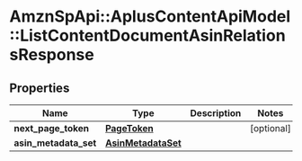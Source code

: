 # AmznSpApi::AplusContentApiModel::ListContentDocumentAsinRelationsResponse

## Properties
Name | Type | Description | Notes
------------ | ------------- | ------------- | -------------
**next_page_token** | [**PageToken**](PageToken.md) |  | [optional] 
**asin_metadata_set** | [**AsinMetadataSet**](AsinMetadataSet.md) |  | 

